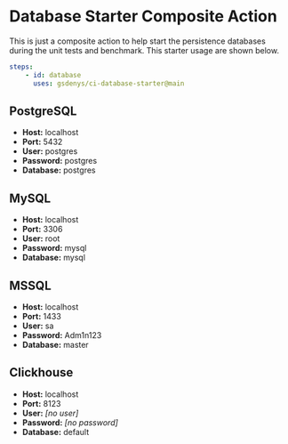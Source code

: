 # Database Starter Composite Action 

This is just a composite action to help start the persistence databases during the unit tests and benchmark. This starter usage are shown below.

```yaml
steps:
    - id: database
      uses: gsdenys/ci-database-starter@main
```

## PostgreSQL

* __Host:__     localhost
* __Port:__     5432
* __User:__     postgres
* __Password:__ postgres
* __Database:__ postgres


## MySQL

* __Host:__     localhost
* __Port:__     3306
* __User:__     root
* __Password:__ mysql
* __Database:__ mysql

## MSSQL

* __Host:__     localhost
* __Port:__     1433
* __User:__     sa
* __Password:__ Adm1n123
* __Database:__ master

## Clickhouse

* __Host:__     localhost
* __Port:__     8123
* __User:__     _[no user]_
* __Password:__ _[no password]_
* __Database:__ default
